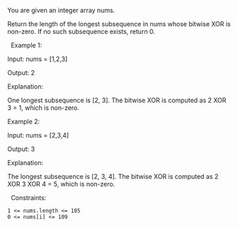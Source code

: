 You are given an integer array nums.

Return the length of the longest subsequence in nums whose bitwise XOR is non-zero. If no such subsequence exists, return 0.

 
Example 1:


Input: nums = [1,2,3]

Output: 2

Explanation:

One longest subsequence is [2, 3]. The bitwise XOR is computed as 2 XOR 3 = 1, which is non-zero.


Example 2:


Input: nums = [2,3,4]

Output: 3

Explanation:

The longest subsequence is [2, 3, 4]. The bitwise XOR is computed as 2 XOR 3 XOR 4 = 5, which is non-zero.


 
Constraints:


	1 <= nums.length <= 105
	0 <= nums[i] <= 109

